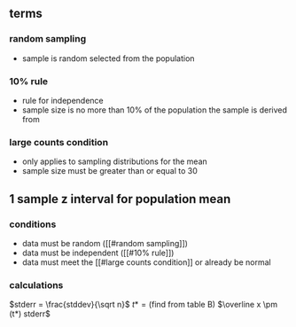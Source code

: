 ## terms
### random sampling
- sample is random selected from the population
### 10% rule
- rule for independence
- sample size is no more than 10% of the population the sample is derived from
### large counts condition
- only applies to sampling distributions for the mean
- sample size must be greater than or equal to 30

## 1 sample z interval for population mean
### conditions
- data must be random ([[#random sampling]])
- data must be independent ([[#10% rule]])
- data must meet the [[#large counts condition]] or already be normal
### calculations
$stderr = \frac{stddev}{\sqrt n}$
$t* = (\text{find from table B})$
$\overline x \pm (t*) stderr$